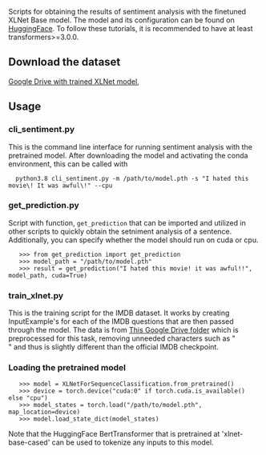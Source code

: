 Scripts for obtaining the results of sentiment analysis with the finetuned XLNet Base model.  The model and its configuration can be found on [HuggingFace](https://huggingface.co/transformers/model_doc/xlnet.html).  To follow these tutorials, it is recommended to have at least transformers>=3.0.0.

## Download the dataset
[Google Drive with trained XLNet model, ](https://drive.google.com/file/d/1mTfHTA5kdlQLFRtLGZPRTLHTB8nNL-du/view?usp=sharing)

## Usage

### cli_sentiment.py
This is the command line interface for running sentiment analysis with the pretrained model.
After downloading the model and activating the conda environment, this can be called with

      python3.8 cli_sentiment.py -m /path/to/model.pth -s "I hated this movie\! It was awful\!" --cpu

### get_prediction.py
Script with function, `get_prediction` that can be imported and utilized in other scripts to quickly obtain the setniment analysis of a sentence.
Additionally, you can specify whether the model should run on cuda or cpu.

       >>> from get_prediction import get_prediction
       >>> model_path = "/path/to/model.pth"
       >>> result = get_prediction("I hated this movie! it was awful!!", model_path, cuda=True)

### train_xlnet.py
This is the training script for the IMDB dataset.  It works by creating InputExample's for each of the IMDB questions that are then passed through the model.
The data is from [This Google Drive folder](https://drive.google.com/drive/folders/1CUBHa8Ct_G13bTcKlMiKg2cRNnuBECs5) which is preprocessed for this task, removing unneeded characters such as "<br />" and thus is slightly different than the official IMDB checkpoint.

### Loading the pretrained model

       >>> model = XLNetForSequenceClassification.from_pretrained()
       >>> device = torch.device("cuda:0" if torch.cuda.is_available() else "cpu")
       >>> model_states = torch.load("/path/to/model.pth", map_location=device)
       >>> model.load_state_dict(model_states)

Note that the HuggingFace BertTransformer that is pretrained at 'xlnet-base-cased' can be used to tokenize any inputs to this model.